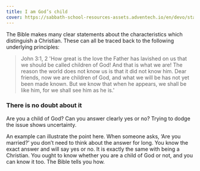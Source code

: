 ```yaml
---
title: I am God’s child
cover: https://sabbath-school-resources-assets.adventech.io/en/devo/start-into-life/13-lesson-13/KsD1679592857179.jpg
---
```


The Bible makes many clear statements about the characteristics which distinguish a Christian. These can all be traced back to the following underlying principles:

> <callout>John 3:1, 2</callout>
> 'How great is the love the Father has lavished on us that we should be called children of God! And that is what we are! The reason the world does not know us is that it did not know him. Dear friends, now we are children of God, and what we will be has not yet been made known. But we know that when he appears, we shall be like him, for we shall see him as he is.'

### There is no doubt about it

Are you a child of God? Can you answer clearly yes or no? Trying to dodge the issue shows uncertainty.

An example can illustrate the point here. When someone asks, ‘Are you married?’ you don’t need to think about the answer for long. You know the exact answer and will say yes or no. It is exactly the same with being a Christian. You ought to know whether you are a child of God or not, and you can know it too. The Bible tells you how.